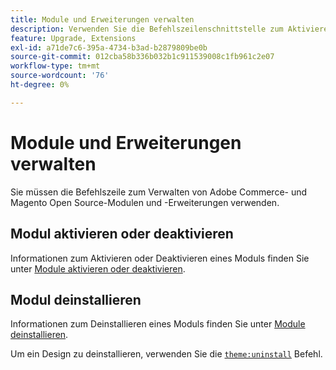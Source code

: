 ```yaml
---
title: Module und Erweiterungen verwalten
description: Verwenden Sie die Befehlszeilenschnittstelle zum Aktivieren, Deaktivieren und Deinstallieren von Adobe Commerce- und Magento Open Source-Modulen und -Erweiterungen.
feature: Upgrade, Extensions
exl-id: a71de7c6-395a-4734-b3ad-b2879809be0b
source-git-commit: 012cba58b336b032b1c911539008c1fb961c2e07
workflow-type: tm+mt
source-wordcount: '76'
ht-degree: 0%

---
```


# Module und Erweiterungen verwalten

Sie müssen die Befehlszeile zum Verwalten von Adobe Commerce- und Magento Open Source-Modulen und -Erweiterungen verwenden.

## Modul aktivieren oder deaktivieren

Informationen zum Aktivieren oder Deaktivieren eines Moduls finden Sie unter [Module aktivieren oder deaktivieren](../../installation/tutorials/manage-modules.md).

## Modul deinstallieren

Informationen zum Deinstallieren eines Moduls finden Sie unter [Module deinstallieren](../../installation/tutorials/uninstall-modules.md).

Um ein Design zu deinstallieren, verwenden Sie die [`theme:uninstall`](../../installation/tutorials/themes.md) Befehl.
